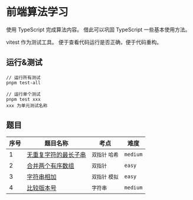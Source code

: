 # 前端算法学习

使用 TypeScript 完成算法内容。
借此可以巩固 TypeScript 一些基本使用方法。

vitest 作为测试工具。
便于查看代码运行是否正确，便于代码重构。

## 运行&测试

```
// 运行所有测试
pnpm test-all
```

```
// 运行单个测试
pnpm test xxx
xxx 为单元测试名称
```

## 题目

| 序号 | 题目名称                                                       | 考点            | 难度     |
| ---- | -------------------------------------------------------------- | --------------- | -------- |
| 1    | [无重复字符的最长子串](./01-length-of-longest-subset/index.ts) | `双指针` `哈希` | `medium` |
| 2    | [合并两个有序数组](./02-merge-sorted-arr/index.ts)             | `双指针`        | `easy`   |
| 3    | [字符串相加](./03-add-strings/index.ts)                        | `双指针` `模拟` | `easy`   |
| 4    | [比较版本号](./04-compare-version/index.ts)                    | `字符串`        | `medium` |
